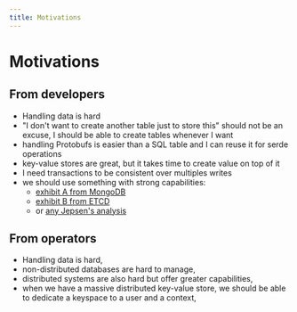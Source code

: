 ```yaml
---
title: Motivations
---
```


# Motivations

## From developers

* Handling data is hard
* "I don't want to create another table just to store this" should not be an excuse, I should be able to create tables whenever I want
* handling Protobufs is easier than a SQL table and I can reuse it for serde operations
* key-value stores are great, but it takes time to create value on top of it
* I need transactions to be consistent over multiples writes
* we should use something with strong capabilities:
    * [exhibit A from MongoDB](https://jepsen.io/analyses/mongodb-4.2.6)
    * [exhibit B from ETCD](https://jepsen.io/analyses/etcd-3.4.3)
    * or [any Jepsen's analysis](http://jepsen.io/analyses)

## From operators

* Handling data is hard,
* non-distributed databases are hard to manage,
* distributed systems are also hard but offer greater capabilities,
* when we have a massive distributed key-value store, we should be able to dedicate a keyspace to a user and a context,
